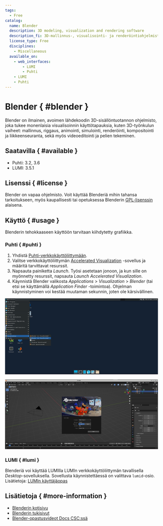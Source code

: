 ```yaml
---
tags:
  - Free
catalog:
  name: Blender
  description: 3D modeling, visualization and rendering software
  description_fi: 3D-mallinnus-, visualisointi- ja renderöintiohjelmisto
  license_type: Free
  disciplines:
    - Miscellaneous
  available_on:
    - web_interfaces:
        - LUMI
        - Puhti
    - LUMI
    - Puhti
---
```


# Blender { #blender }

Blender on ilmainen, avoimen lähdekoodin 3D-sisällöntuotannon ohjelmisto, joka tukee monenlaisia visualisoinnin käyttötapauksia, kuten 3D-työnkulun vaiheet: mallinnus, riggaus, animointi, simulointi, renderöinti, kompositointi ja liikkeenseuranta, sekä myös videoeditointi ja pelien tekeminen.

## Saatavilla { #available }

* Puhti: 3.2, 3.6
* LUMI: 3.5.1

## Lisenssi { #license }

Blender on vapaa ohjelmisto. Voit käyttää Blenderiä mihin tahansa tarkoitukseen,
myös kaupallisesti tai opetuksessa Blenderin
[GPL-lisenssin](https://download.blender.org/release/GPL3-license.txt) alaisena.

## Käyttö { #usage }

Blenderin tehokkaaseen käyttöön tarvitaan kiihdytetty grafiikka.

### Puhti { #puhti }

1. Yhdistä [Puhti-verkkokäyttöliittymään](../computing/webinterface/connecting.md).
2. Valitse verkkokäyttöliittymän [Accelerated Visualization](../computing/webinterface/accelerated-visualization.md)
   -sovellus ja määritä tarvittavat resurssit.
3. Napsauta painiketta *Launch*. Työsi asetetaan jonoon, ja kun sille on
   myönnetty resurssit, napsauta *Launch Accelerated Visualization*.
4. Käynnistä Blender valikosta *Applications* > *Visualization* > *Blender* (tai etsi se
   käyttämällä *Application Finder* -toimintoa). Ohjelman käynnistyminen voi kestää
   muutaman sekunnin, joten ole kärsivällinen.

![Blenderin käynnistäminen Puhti-verkkokäyttöliittymän kiihdytetyssä työpöydässä](../img/interactive_session_workspace_blender.png 'Blenderin käynnistäminen Puhti-verkkokäyttöliittymän kiihdytetyssä työpöydässä')

![Blender-työtila](../img/blender_workspace.png 'Blender-työtila')

### LUMI { #lumi }

Blenderiä voi käyttää LUMIlla LUMIn verkkokäyttöliittymän tavallisella *Desktop*-sovelluksella.
Sovellusta käynnistettäessä on valittava `lumid`-osio. Lisätietoja: 
[LUMIn käyttäjäopas](https://docs.lumi-supercomputer.eu/runjobs/webui/desktop/)

## Lisätietoja { #more-information }

* [Blenderin kotisivu](https://www.blender.org/)
* [Blenderin tukisivut](https://www.blender.org/support/)
* [Blender-opastusvideot Docs CSC:ssä](../support/tutorials/blender-tutorial.md)